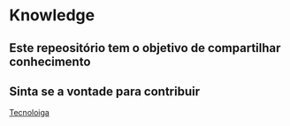 # Knowledge
## Este repeositório tem o objetivo de compartilhar conhecimento 
## Sinta se a vontade para contribuir

[Tecnoloiga](/Tecnologia/tecnologia.md)
